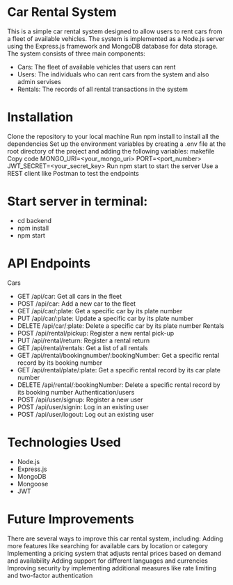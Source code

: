 # Car Rental System
This is a simple car rental system designed to allow users to rent cars from a fleet of available vehicles. The system is implemented as a Node.js server using the Express.js framework and MongoDB database for data storage. The system consists of three main components:

* Cars: The fleet of available vehicles that users can rent
* Users: The individuals who can rent cars from the system and also admin servises
* Rentals: The records of all rental transactions in the system

# Installation
Clone the repository to your local machine
Run npm install to install all the dependencies
Set up the environment variables by creating a .env file at the root directory of the project and adding the following variables:
makefile
Copy code
MONGO_URI=<your_mongo_uri>
PORT=<port_number>
JWT_SECRET=<your_secret_key>
Run npm start to start the server
Use a REST client like Postman to test the endpoints

# Start server in terminal:
* cd backend
* npm install
* npm start

# API Endpoints
Cars
* GET /api/car: Get all cars in the fleet
* POST /api/car: Add a new car to the fleet
* GET /api/car/:plate: Get a specific car by its plate number
* PUT /api/car/:plate: Update a specific car by its plate number
* DELETE /api/car/:plate: Delete a specific car by its plate number
Rentals
* POST /api/rental/pickup: Register a new rental pick-up
* PUT /api/rental/return: Register a rental return
* GET /api/rental/rentals: Get a list of all rentals
* GET /api/rental/bookingnumber/:bookingNumber: Get a specific rental record by its booking number
* GET /api/rental/plate/:plate: Get a specific rental record by its car plate number
* DELETE /api/rental/:bookingNumber: Delete a specific rental record by its booking number
Authentication/users
* POST /api/user/signup: Register a new user
* POST /api/user/signin: Log in an existing user
* POST /api/user/logout: Log out an existing user

# Technologies Used
* Node.js
* Express.js
* MongoDB
* Mongoose
* JWT
# Future Improvements
There are several ways to improve this car rental system, including:
Adding more features like searching for available cars by location or category
Implementing a pricing system that adjusts rental prices based on demand and availability
Adding support for different languages and currencies
Improving security by implementing additional measures like rate limiting and two-factor authentication
